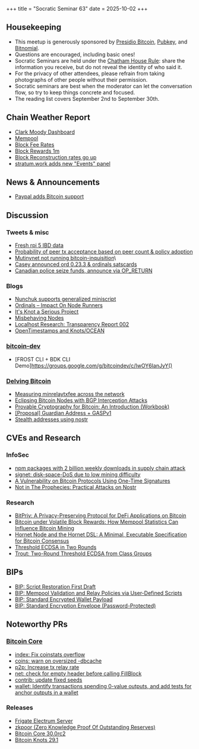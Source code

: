 +++
title = "Socratic Seminar 63"
date = 2025-10-02
+++

Housekeeping
------------

- This meetup is generously sponsored by [Presidio Bitcoin](https://www.presidiobitcoin.org/), [Pubkey](https://pubkey.bar/), and [Bitnomial](https://bitnomial.com).
- Questions are encouraged, including basic ones!
- Socratic Seminars are held under the [Chatham House Rule](https://www.chathamhouse.org/about-us/chatham-house-rule): share the information you receive, but do not reveal the identity of who said it.
- For the privacy of other attendees, please refrain from taking photographs of other people without their permission.
- Socratic seminars are best when the moderator can let the conversation flow, so try to keep things concrete and focused.
- The reading list covers September 2nd to September 30th.

Chain Weather Report
--------------------

- [Clark Moody Dashboard](https://dashboard.clarkmoody.com/)
- [Mempool](https://mempool.space/graphs/mempool#1m)
- [Block Fee Rates](https://mempool.space/graphs/mining/block-fee-rates#1m)
- [Block Rewards 1m](https://mempool.space/graphs/mining/block-rewards#1m)
- [Block Reconstruction rates go up](https://x.com/glozow/status/1968310311221657809)
- [stratum.work adds new "Events" panel](https://stratum.work/)

News & Announcements
--------------------

- [Paypal adds Bitcoin support](https://newsroom.paypal-corp.com/2025-09-15-PayPal-Ushers-in-a-New-Era-of-Peer-to-Peer-Payments,-Reimagining-How-Money-Moves-to-Anyone,-Anywhere)

Discussion
----------

### Tweets & misc

- [Fresh rpi 5 IBD data](https://x.com/L0RINC/status/1964396017853616588)
- [Probability of peer tx acceptance based on peer count & policy adoption](https://x.com/murchandamus/status/1971647746299121773)
- [Mutinynet not running bitcoin-inquisition](https://x.com/benthecarman/status/1968794533291794509)\
- [Casey announced ord 0.23.3 & ordinals satscards](https://x.com/rodarmor/status/1971346206447342042)
- [Canadian police seize funds, announce via OP_RETURN](https://mempool.space/tx/e8a6c482503387d7215ce553c2b6157a2f6af574da2904c9bfba887f6ce9e646)

### Blogs
- [Nunchuk supports generalized miniscript](https://nunchuk.io/blog/miniscript-programmable-bitcoin)
- [Ordinals – Impact On Node Runners](https://blog.bitmex.com/ordinals-impact-on-node-runners/)
- [It's Knot a Serious Project](https://blog.lopp.net/knot-a-serious-project/)
- [Misbehaving Nodes](https://antoinep.com/posts/misbehaving_nodes/)
- [Localhost Research: Transparency Report 002](https://lclhost.org/blog/transparency-report-002/)
- [OpenTimestamps and Knots/OCEAN](https://petertodd.org/2025/opentimestamps-and-knots-ocean)

### [bitcoin-dev](https://groups.google.com/g/bitcoindev)

- [FROST CLI + BDK CLI Demo]https://groups.google.com/g/bitcoindev/c/IwOY6IanJyY()

### [Delving Bitcoin](https://delvingbitcoin.org/)

- [Measuring minrelaytxfee across the network](https://delvingbitcoin.org/t/measuring-minrelaytxfee-across-the-bitcoin-network/1989)
- [Eclipsing Bitcoin Nodes with BGP Interception Attacks](https://delvingbitcoin.org/t/eclipsing-bitcoin-nodes-with-bgp-interception-attacks/1965)
- [Provable Cryptography for Bitcoin: An Introduction (Workbook)](https://delvingbitcoin.org/t/provable-cryptography-for-bitcoin-an-introduction-workbook/1974)
- [[Proposal] Guardian Address + GASPv1](https://delvingbitcoin.org/t/proposal-guardian-address-gaspv1/2006)
- [Stealth addresses using nostr](https://delvingbitcoin.org/t/stealth-addresses-using-nostr/1816)

CVEs and Research
-----------------

### InfoSec

- [npm packages with 2 billion weekly downloads in supply chain attack](https://www.bleepingcomputer.com/news/security/hackers-hijack-npm-packages-with-2-billion-weekly-downloads-in-supply-chain-attack/)
- [signet: disk-space-DoS due to low mining difficulty](https://github.com/bitcoin/bitcoin/issues/33266)
- [A Vulnerability on Bitcoin Protocols Using One-Time Signatures](https://fairgate.io/post/23-a-vulnerability-on-bitcoin-protocols-using-one-time-signatures)
- [Not in The Prophecies: Practical Attacks on Nostr](https://crypto-sec-n.github.io/)

### Research
- [BitPriv: A Privacy-Preserving Protocol for DeFi Applications on Bitcoin](https://eprint.iacr.org/2025/1575.pdf)
- [Bitcoin under Volatile Block Rewards: How Mempool Statistics Can Influence Bitcoin Mining](https://arxiv.org/pdf/2411.11702v3)
- [Hornet Node and the Hornet DSL: A Minimal, Executable Specification for Bitcoin Consensus](https://arxiv.org/abs/2509.15754v1)
- [Threshold ECDSA in Two Rounds](https://eprint.iacr.org/2025/1696.pdf)
- [Trout: Two-Round Threshold ECDSA from Class Groups](https://eprint.iacr.org/2025/1666.pdf)

BIPs
----

- [BIP: Script Restoration First Draft](https://github.com/rustyrussell/bips/pull/1/files)
- [BIP: Mempool Validation and Relay Policies via User-Defined Scripts](https://github.com/bitcoin/bips/pull/1985)
- [BIP: Standard Encrypted Wallet Payload](https://gist.github.com/KeysSoze/7109a7f0455897b1930f851bde6337e3)
- [BIP: Standard Encryption Envelope (Password-Protected)](https://gist.github.com/KeysSoze/866d009ccd082edf6802df240154b20d)

Noteworthy PRs
--------------

### [Bitcoin Core](https://github.com/bitcoin/bitcoin)

- [index: Fix coinstats overflow](https://github.com/bitcoin/bitcoin/pull/30469)
- [coins: warn on oversized -dbcache](https://github.com/bitcoin/bitcoin/pull/33333)
- [p2p: Increase tx relay rate](https://github.com/bitcoin/bitcoin/pull/28592)
- [net: check for empty header before calling FillBlock](https://github.com/bitcoin/bitcoin/pull/33296)
- [contrib: update fixed seeds](https://github.com/bitcoin/bitcoin/pull/33283)
- [wallet: Identify transactions spending 0-value outputs, and add tests for anchor outputs in a wallet](https://github.com/bitcoin/bitcoin/pull/33268)

### Releases

- [Frigate Electrum Server](https://github.com/sparrowwallet/frigate)
- [zkpoor (Zero Knowledge Proof Of Outstanding Reserves)](https://github.com/AbdelStark/zkpoor)
- [Bitcoin Core 30.0rc2](https://bitcoincore.org/bin/bitcoin-core-30.0/test.rc2/)
- [Bitcoin Knots 29.1](https://github.com/bitcoinknots/bitcoin/releases/tag/v29.1.knots20250903)